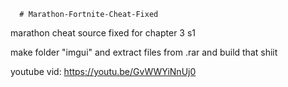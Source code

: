       # Marathon-Fortnite-Cheat-Fixed
marathon cheat source fixed for chapter 3 s1

make folder "imgui" and extract files from .rar and build that shiit

youtube vid: https://youtu.be/GvWWYiNnUj0
